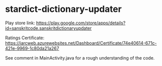 # stardict-dictionary-updater

Play store link: https://play.google.com/store/apps/details?id=sanskritcode.sanskritdictionaryupdater

Ratings Certificate: https://iarcweb.azurewebsites.net/Dashboard/Certificate/74e40614-671c-421e-9969-1c80da21a267

See comment in MainActivity.java for a rough understanding of the code.